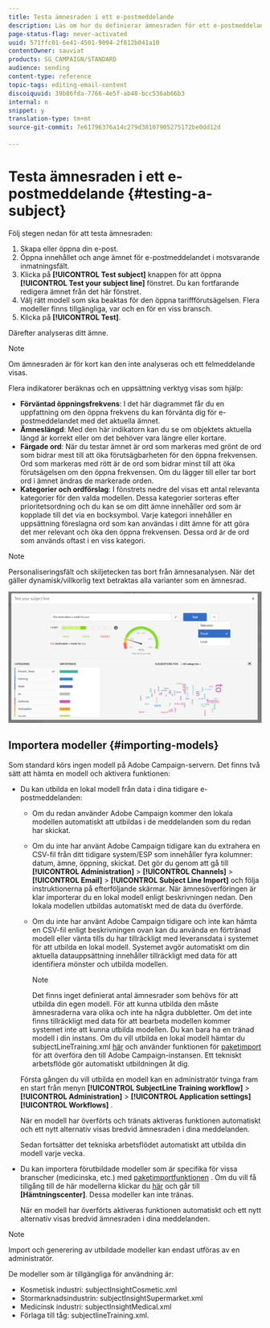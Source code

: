 ```yaml
---
title: Testa ämnesraden i ett e-postmeddelande
description: Läs om hur du definierar ämnesraden för ett e-postmeddelande i e-postdesignern.
page-status-flag: never-activated
uuid: 571ffc01-6e41-4501-9094-2f812b041a10
contentOwner: sauviat
products: SG_CAMPAIGN/STANDARD
audience: sending
content-type: reference
topic-tags: editing-email-content
discoiquuid: 39b86fda-7766-4e5f-ab48-bcc536ab66b3
internal: n
snippet: y
translation-type: tm+mt
source-git-commit: 7e61796376a14c279d38107905275172be0dd12d

---
```


# Testa ämnesraden i ett e-postmeddelande {#testing-a-subject}

Följ stegen nedan för att testa ämnesraden:

1. Skapa eller öppna din e-post.
1. Öppna innehållet och ange ämnet för e-postmeddelandet i motsvarande inmatningsfält.
1. Klicka på **[!UICONTROL Test subject]** knappen för att öppna **[!UICONTROL Test your subject line]** fönstret. Du kan fortfarande redigera ämnet från det här fönstret.
1. Välj rätt modell som ska beaktas för den öppna tariffförutsägelsen. Flera modeller finns tillgängliga, var och en för en viss bransch.
1. Klicka på **[!UICONTROL Test]**.

Därefter analyseras ditt ämne.

>[!NOTE]
>
>Om ämnesraden är för kort kan den inte analyseras och ett felmeddelande visas.

Flera indikatorer beräknas och en uppsättning verktyg visas som hjälp:

* **Förväntad öppningsfrekvens**: I det här diagrammet får du en uppfattning om den öppna frekvens du kan förvänta dig för e-postmeddelandet med det aktuella ämnet.
* **Ämneslängd**: Med den här indikatorn kan du se om objektets aktuella längd är korrekt eller om det behöver vara längre eller kortare.
* **Färgade ord**: När du testar ämnet är ord som markeras med grönt de ord som bidrar mest till att öka förutsägbarheten för den öppna frekvensen. Ord som markeras med rött är de ord som bidrar minst till att öka förutsägelsen om den öppna frekvensen. Om du lägger till eller tar bort ord i ämnet ändras de markerade orden.
* **Kategorier och ordförslag**: I fönstrets nedre del visas ett antal relevanta kategorier för den valda modellen. Dessa kategorier sorteras efter prioritetsordning och du kan se om ditt ämne innehåller ord som är kopplade till det via en bocksymbol. Varje kategori innehåller en uppsättning föreslagna ord som kan användas i ditt ämne för att göra det mer relevant och öka den öppna frekvensen. Dessa ord är de ord som används oftast i en viss kategori.

>[!NOTE]
>
>Personaliseringsfält och skiljetecken tas bort från ämnesanalysen. När det gäller dynamisk/villkorlig text betraktas alla varianter som en ämnesrad.

![](assets/predictive_subject_line_example.png)

## Importera modeller {#importing-models}

Som standard körs ingen modell på Adobe Campaign-servern. Det finns två sätt att hämta en modell och aktivera funktionen:

* Du kan utbilda en lokal modell från data i dina tidigare e-postmeddelanden:

   * Om du redan använder Adobe Campaign kommer den lokala modellen automatiskt att utbildas i de meddelanden som du redan har skickat.
   * Om du inte har använt Adobe Campaign tidigare kan du extrahera en CSV-fil från ditt tidigare system/ESP som innehåller fyra kolumner: datum, ämne, öppning, skickat. Det gör du genom att gå till **[!UICONTROL Administration]** > **[!UICONTROL Channels]** > **[!UICONTROL Email]** > **[!UICONTROL Subject Line Import]** och följa instruktionerna på efterföljande skärmar. När ämnesöverföringen är klar importerar du en lokal modell enligt beskrivningen nedan. Den lokala modellen utbildas automatiskt med de data du överförde.
   * Om du inte har använt Adobe Campaign tidigare och inte kan hämta en CSV-fil enligt beskrivningen ovan kan du använda en förtränad modell eller vänta tills du har tillräckligt med leveransdata i systemet för att utbilda en lokal modell. Systemet avgör automatiskt om din aktuella datauppsättning innehåller tillräckligt med data för att identifiera mönster och utbilda modellen.

      >[!NOTE]
      >
      >Det finns inget definierat antal ämnesrader som behövs för att utbilda din egen modell. För att kunna utbilda den måste ämnesraderna vara olika och inte ha några dubbletter. Om det inte finns tillräckligt med data för att bearbeta modellen kommer systemet inte att kunna utbilda modellen. Du kan bara ha en tränad modell i din instans.
   Om du vill utbilda en lokal modell hämtar du subjectLineTraining.xml [här](https://support.neolane.net/webApp/downloadCenter?__userConfig=psaDownloadCenter) och använder funktionen för [paketimport](../../automating/using/managing-packages.md) för att överföra den till Adobe Campaign-instansen. Ett tekniskt arbetsflöde gör automatiskt utbildningen åt dig.

   Första gången du vill utbilda en modell kan en administratör tvinga fram en start från menyn **[!UICONTROL SubjectLine Training workflow]** > **[!UICONTROL Administration]** > **[!UICONTROL Application settings]** **[!UICONTROL Workflows]** .

   När en modell har överförts och tränats aktiveras funktionen automatiskt och ett nytt alternativ visas bredvid ämnesraden i dina meddelanden.

   Sedan fortsätter det tekniska arbetsflödet automatiskt att utbilda din modell varje vecka.

* Du kan importera förutbildade modeller som är specifika för vissa branscher (medicinska, etc.) med [paketimportfunktionen](../../automating/using/managing-packages.md) . Om du vill få tillgång till de här modellerna klickar du [här](https://support.neolane.net/webApp/extranetLogin) och går till **[Hämtningscenter]**. Dessa modeller kan inte tränas.

   När en modell har överförts aktiveras funktionen automatiskt och ett nytt alternativ visas bredvid ämnesraden i dina meddelanden.

>[!NOTE]
>
>Import och generering av utbildade modeller kan endast utföras av en administratör.

De modeller som är tillgängliga för användning är:

* Kosmetisk industri: subjectInsightCosmetic.xml
* Stormarknadsindustrin: subjectInsightSupermarket.xml
* Medicinsk industri: subjectInsightMedical.xml
* Förlaga till tåg: subjectlineTraining.xml.
